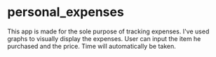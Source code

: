 # personal_expenses

This app is made for the sole purpose of tracking expenses. I've used graphs to visually display the expenses. 
User can input the item he purchased and the price. Time will automatically be taken.
